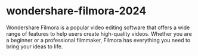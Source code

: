 # wondershare-filmora-2024
Wondershare Filmora is a popular video editing software that offers a wide range of features to help users create high-quality videos. Whether you are a beginner or a professional filmmaker, Filmora has everything you need to bring your ideas to life.
